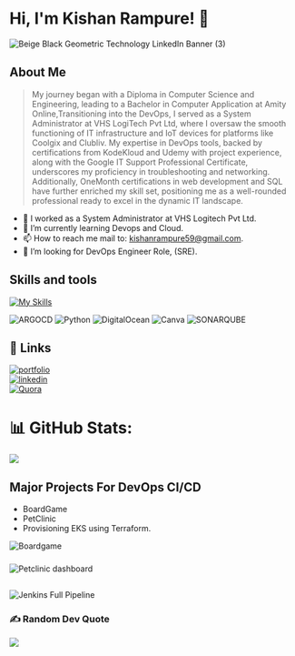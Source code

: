 
# Hi, I'm Kishan Rampure! 👋

![Beige   Black Geometric Technology LinkedIn Banner (3)](https://github.com/Kishanrampure/kishanrampure/assets/121344253/26e8461f-295f-434a-8a5f-052545ec53c0)



## About Me

> My journey began with a Diploma in Computer Science and Engineering, leading to a Bachelor in Computer Application at 
Amity Online,Transitioning into the DevOps, I served as a System Administrator at 
VHS LogiTech Pvt Ltd, where I oversaw the smooth functioning of IT infrastructure and 
IoT devices for platforms like Coolgix and Clubliv. My expertise in DevOps tools, 
backed by certifications from KodeKloud and Udemy with project experience, 
along with the Google IT Support Professional Certificate, underscores my proficiency in 
troubleshooting and networking. Additionally, OneMonth certifications in 
web development and SQL have further enriched my skill set, positioning me as a well-rounded professional 
ready to excel in the dynamic IT landscape.


- 🔭 I worked as a System Administrator at VHS Logitech Pvt Ltd.
- 🌱 I’m currently learning Devops and Cloud.
- 📫 How to reach me mail to: kishanrampure59@gmail.com.
- 🤔 I’m looking for DevOps Engineer Role, (SRE).
 

## Skills and tools

[![My Skills](https://skillicons.dev/icons?i=aws,gcp,linux,git,github,jenkins,kubernetes,docker,ansible,terraform,vscode,bash,ubuntu)](https://skillicons.dev)

![ARGOCD](https://img.shields.io/badge/argo-EF7B4D.svg?style=flat&logo=argo&logoColor=white&color=%23EF7B4D) ![Python](https://img.shields.io/badge/python-3670A0?style=flat&logo=python&logoColor=ffdd54) ![DigitalOcean](https://img.shields.io/badge/DigitalOcean-%230167ff.svg?style=flat&logo=digitalOcean&logoColor=white) ![Canva](https://img.shields.io/badge/Canva-%2300C4CC.svg?style=flat&logo=Canva&logoColor=white) ![SONARQUBE](https://img.shields.io/badge/sonarqube-4E9BCD.svg?style=flat&logo=sonarqube&logoColor=white&color=%234E9BCD)



## 🔗 Links
[![portfolio](https://img.shields.io/badge/my_portfolio-000?style=for-the-badge&logo=ko-fi&logoColor=white)](https://kishanrampure.info)<br>[![linkedin](https://img.shields.io/badge/linkedin-0A66C2?style=for-the-badge&logo=linkedin&logoColor=white)](https://www.linkedin.com/in/kishan-rampure/)<br>[![Quora](https://img.shields.io/badge/Quora-%23B92B27.svg?logo=Quora&logoColor=white)](https://www.quora.com/profile/Kishan-Rampure)

# 📊 GitHub Stats:

![](https://github-readme-streak-stats.herokuapp.com/?user=kishanrampure&theme=tokyonight&hide_border=false)


## Major Projects For DevOps CI/CD

- BoardGame
- PetClinic
- Provisioning EKS using Terraform.

![Boardgame](https://github.com/Kishanrampure/kishanrampure/assets/121344253/1485cbd6-1dc8-48ff-89c7-5eebc1682ed2)
### 
![Petclinic dashboard](https://github.com/Kishanrampure/kishanrampure/assets/121344253/52754f37-cbf3-41f4-be49-8e083776b1a1)
## 
![Jenkins Full Pipeline](https://github.com/Kishanrampure/kishanrampure/assets/121344253/f4ce618d-0e77-40f6-9661-9443063aadd7)

### ✍️ Random Dev Quote
![](https://quotes-github-readme.vercel.app/api?type=horizontal&theme=radical)

# 
